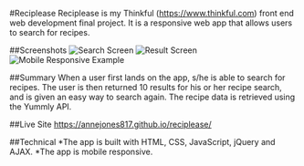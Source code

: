 #Reciplease
Reciplease is my Thinkful (https://www.thinkful.com) front end web development final project. It is a responsive web app that allows users to search for recipes. 

##Screenshots
![Search Screen](/Reciplease/Reciplease-Image-One.png)
![Result Screen](/Reciplease/Reciplease-Image-Two.png)
![Mobile Responsive Example](/Reciplease/Reciplease-Image-Three.png)

##Summary
When a user first lands on the app, s/he is able to search for recipes. The user is then returned 10 results for his or her recipe search, and is given an easy way to search again. The recipe data is retrieved using the Yummly API. 

##Live Site
https://annejones817.github.io/reciplease/

##Technical
*The app is built with HTML, CSS, JavaScript, jQuery and AJAX. 
*The app is mobile responsive.



